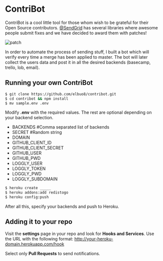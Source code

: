 # ContriBot

ContriBot is a cool little tool for those whom wish to be grateful for their Open Source contributors. [@SendGrid](http://twitter.com/sendgrid) has several libraries where awesome people submit fixes and we have decided to award them with patches!

![patch](https://pbs.twimg.com/media/BgeS6MwIYAA2I5N.jpg:small )

In order to automate the process of sending stuff, I built a bot which will verify every time a merge has been applied to master. The bot will later collect the users data and post it in all the desired backends (basecamp, trello, lob, email).

## Running your own ContriBot

```bash
$ git clone https://github.com/elbuo8/contribot.git
$ cd contribot && npm install
$ mv sample.env .env
```

Modify **.env** with the required values. The rest are optional depending on your backend selection.

* BACKENDS #Comma separated list of backends
* SECRET #Random string
* DOMAIN
* GITHUB\_CLIENT\_ID
* GITHUB\_CLIENT\_SECRET
* GITHUB\_USER
* GITHUB\_PWD
* LOGGLY\_USER
* LOGGLY\_TOKEN
* LOGGLY\_PWD
* LOGGLY\_SUBDOMAIN

```bash
$ heroku create _____
$ heroku addons:add redistogo
$ heroku config:push
```

After all this, specify your backends and push to Heroku.

## Adding it to your repo

Visit the **settings** page in your repo and look for **Hooks and Services**. Use the URL with the following format: http://your-heroku-domain.herokuapp.com/hook

Select only **Pull Requests** to send notifications.
